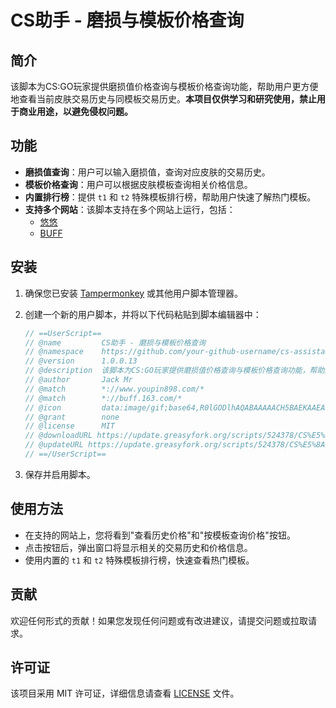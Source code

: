 # CS助手 - 磨损与模板价格查询

## 简介
该脚本为CS:GO玩家提供磨损值价格查询与模板价格查询功能，帮助用户更方便地查看当前皮肤交易历史与同模板交易历史。**本项目仅供学习和研究使用，禁止用于商业用途，以避免侵权问题。**

## 功能
- **磨损值查询**：用户可以输入磨损值，查询对应皮肤的交易历史。
- **模板价格查询**：用户可以根据皮肤模板查询相关价格信息。
- **内置排行榜**：提供 `t1` 和 `t2` 特殊模板排行榜，帮助用户快速了解热门模板。
- **支持多个网站**：该脚本支持在多个网站上运行，包括：
  - [悠悠](https://www.youpin898.com)
  - [BUFF](https://buff.163.com)

## 安装
1. 确保您已安装 [Tampermonkey](https://www.tampermonkey.net/) 或其他用户脚本管理器。
2. 创建一个新的用户脚本，并将以下代码粘贴到脚本编辑器中：

   ```javascript
   // ==UserScript==
   // @name         CS助手 - 磨损与模板价格查询
   // @namespace    https://github.com/your-github-username/cs-assistant
   // @version      1.0.0.13
   // @description  该脚本为CS:GO玩家提供磨损值价格查询与模板价格查询功能，帮助用户更方便地查看当前皮肤交易历史与同模板交易历史。
   // @author       Jack Mr
   // @match        *://www.youpin898.com/*
   // @match        *://buff.163.com/*
   // @icon         data:image/gif;base64,R0lGODlhAQABAAAAACH5BAEKAAEALAAAAAABAAEAAAICTAEAOw==
   // @grant        none
   // @license      MIT
   // @downloadURL https://update.greasyfork.org/scripts/524378/CS%E5%8A%A9%E6%89%8B%20-%20%E7%A3%A8%E6%8D%9F%E4%B8%8E%E6%A8%A1%E6%9D%BF%E4%BB%B7%E6%A0%BC%E6%9F%A5%E8%AF%A2.user.js
   // @updateURL https://update.greasyfork.org/scripts/524378/CS%E5%8A%A9%E6%89%8B%20-%20%E7%A3%A8%E6%8D%9F%E4%B8%8E%E6%A8%A1%E6%9D%BF%E4%BB%B7%E6%A0%BC%E6%9F%A5%E8%AF%A2.meta.js
   // ==/UserScript==
   ```

3. 保存并启用脚本。

## 使用方法
- 在支持的网站上，您将看到"查看历史价格"和"按模板查询价格"按钮。
- 点击按钮后，弹出窗口将显示相关的交易历史和价格信息。
- 使用内置的 `t1` 和 `t2` 特殊模板排行榜，快速查看热门模板。

## 贡献
欢迎任何形式的贡献！如果您发现任何问题或有改进建议，请提交问题或拉取请求。

## 许可证
该项目采用 MIT 许可证，详细信息请查看 [LICENSE](LICENSE) 文件。
